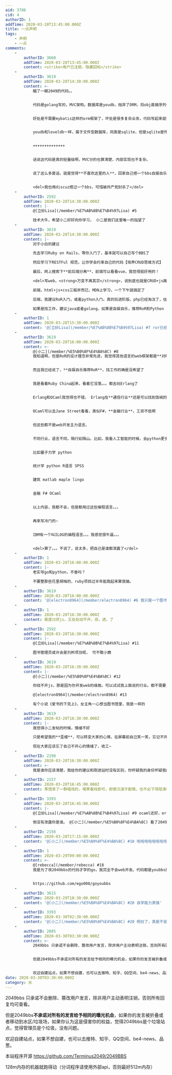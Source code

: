 ```yaml
---
aid: 3786
cid: 4
authorID: 1
addTime: 2020-03-28T13:45:00.000Z
title: 一点声明
tags:
    - 声明
    - 一点
comments:
    -
        authorID: 3660
        addTime: 2020-03-28T13:45:00.000Z
        content: <strike>用户已注销，隐藏回帖</strike>
    -
        authorID: 3619
        addTime: 2020-03-28T14:30:00.000Z
        content: >-
            瞄了一眼2049的代码。。


            代码是golang写的，MVC架构。数据库是youdb，抛弃了ORM，将obj直接序列化存储到key -value的数据库。


            好处是不需要mybatis这样的orm框架了，坏处是很多复杂业务，代码写起来就很变态，而且性能很糟。


            youdb和leveldb一样，属于文件型数据库，同类是sqlite，但是sqlite是传统数据库，youdb是key-value数据库。


            ++++++++++++++


            话说这代码是真的轻量级啊，MVC分的也算清楚，内部实现也不复杂。


            说了这么多废话，就是觉得**不喜欢这里的人**，回家自己搭一个bbs自娱自乐也挺好的~


            <del>我也用discuz搭过一个bbs，可惜被共产党封杀了</del>
    -
        authorID: 2592
        addTime: 2020-03-28T14:30:00.000Z
        content: |-
            @[立紗Lisa](/member/%E7%AB%8B%E7%B4%97Lisa) #5

            技术大牛，希望小二好好向你学习， 小二是我们这里唯一的指望了
    -
        authorID: 3619
        addTime: 2020-03-28T14:30:00.000Z
        content: |-
            对于小白的建议

            先去学习Ruby on Rails，等你入门了，基本就可以自己写个BBS了

            然后学习下RESTFul 规范，让你学会约束自己的代码【培养CRUD思维方式】

            最后，网上搜索下**前后端分离**，前端可以看看vue，我觉得挺好用的！

            <del>写web，<strong>万变不离其宗</strong>，说到底也就是CRUD+js画界面</del>

            前端，html+js+css三板斧而已，MDN上学习，一个下午就搞定了

            后端，我建议RoR入门，或者python入门。真的玩进阶版，php已经淘汰了，估计是golang会是将来的趋势，国内目前java为主

            如果是找工作，建议java或者golang，如果是自娱自乐，推荐RoR和Python
    -
        authorID: 1
        addTime: 2020-03-28T15:30:00.000Z
        content: '@[立紗Lisa](/member/%E7%AB%8B%E7%B4%97Lisa) #7 ror已经被淘汰了。确信。'
    -
        authorID: 3619
        addTime: 2020-03-28T16:00:00.000Z
        content: >-
            @[小二](/member/%E5%B0%8F%E4%BA%8C) #8
            我知道啊，但是RoR的设计理念非常先进，我觉得其他语言的web框架都是**对RoR的模仿**而已


            而且我已经说了，**自娱自乐推荐RoR**，找工作的确是没希望了


            我是看着Ruby China起来，看着它没落。。。都去玩Erlang了


            Erlang和OCaml我觉得也不错， Erlang在**通信行业**还是可以找到饭碗的，工资也不低，


            OCaml可以去Jane Street看看，类似F#，**金融行业**，工资不低啊


            但这些都不是web开发主力语言。


            不同行业，语言不同，隔行如隔山。比如，我看人工智能的时候，会python更多，主流框架tensorflow pytorch keras


            比如量子力学 python


            统计学 python R语言 SPSS


            建筑 matlab maple lingo


            金融 F# OCaml


            以上内容，我都不会，但是都用过这些编程语言。。。


            再来写冷门的~


            IBM有一个叫ILOG的编程语言。。。我感觉很牛逼。。。


            <del>算了。。。不说了，说太多，把自己是谁都泄露了</del>
    -
        authorID: 1
        addTime: 2020-03-28T16:00:00.000Z
        content: |-
            老实写go和python，不香吗？

            不要整那些花里胡哨的，ruby项目过半年能跑起来算我输。
    -
        authorID: 3619
        addTime: 2020-03-28T16:00:00.000Z
        content: '@[electron8964](/member/electron8964) #6 我只是一个图书管理员而已，不是技术大牛'
    -
        authorID: 1
        addTime: 2020-03-28T16:30:00.000Z
        content: 极度讨厌js，又处处绕不开，烦，透，了
    -
        authorID: 2592
        addTime: 2020-03-28T16:30:00.000Z
        content: |-
            @[立紗Lisa](/member/%E7%AB%8B%E7%B4%97Lisa) #11

            图书管理员或许会是刘邦项羽呢， 可不敢小瞧
    -
        authorID: 3619
        addTime: 2020-03-28T16:30:00.000Z
        content: |-
            @[小二](/member/%E5%B0%8F%E4%BA%8C) #12

            你绕不开js，那是因为你开发web的缘故。可以试试我上面说的行业。都不需要js的

            @[electron8964](/member/electron8964) #13

            有个小说《爱书的下克上》，女主角一心想当图书馆里，我是一样的
    -
        authorID: 3619
        addTime: 2020-03-28T16:30:00.000Z
        content: |-
            我觉得小二发帖的时候，情绪不好

            只是希望我的**歪楼**，可以转变大家的心情，在屏幕前自己笑一笑，忘记不开心的事情

            现在大家应该忘了自己不开心的情绪了，收工~
    -
        authorID: 2198
        addTime: 2020-03-28T16:30:00.000Z
        content: >-
            我是谁你应该清楚，我给你的建议和刚进站时没有区别，你怀疑我的身份怀疑我的动机，我很失望。希望你终有一天能够醒悟，我的大号已经要求全部删除，没有任何其他小号。
    -
        authorID: 2157
        addTime: 2020-03-28T16:45:00.000Z
        content: 茶馆来了一群唱戏的，喝茶看戏即可，即使沉浸于剧情，也不必下场陪演嘛。被人拖上大篷车拉走，真正来喝茶的客人可要发愁了。
    -
        authorID: 3393
        addTime: 2020-03-28T16:45:00.000Z
        content: |-
            @[立紗Lisa](/member/%E7%AB%8B%E7%B4%97Lisa) #9 ocaml还好，erlang真不是人写的。

            倒没有泄露你是谁。 @[小二](/member/%E5%B0%8F%E4%BA%8C) 看了2049代码。手动给你点赞。
    -
        authorID: 2156
        addTime: 2020-03-28T17:15:00.000Z
        content: '@[小二](/member/%E5%B0%8F%E4%BA%8C) #10 哈哈哈哈哈哈哈哈哈哈'
    -
        authorID: 1
        addTime: 2020-03-29T09:00:00.000Z
        content: >-
            @[rebecca](/member/rebecca) #18
            我是为了改2049bbs的代码才学的go，我完全不会web开发。代码都是youbbs的大神写的。


            https://github.com/ego008/goyoubbs
    -
        authorID: 3615
        addTime: 2020-03-29T18:30:00.000Z
        content: '@[小二](/member/%E5%B0%8F%E4%BA%8C) #20 自学能力真强'
    -
        authorID: 3393
        addTime: 2020-03-30T02:30:00.000Z
        content: '@[小二](/member/%E5%B0%8F%E4%BA%8C) #20 明白了，真是不容易。'
    -
        authorID: 2805
        addTime: 2020-03-30T03:30:00.000Z
        content: >-
            2049bbs 只承诺不会删除、篡改用户发言，除非用户主动表明注销，否则所有回复均可查看。


            但是2049bbs不承诺对所有的发言给予相同的曝光机会，如果你的发言被折叠或者移动到水区/垃圾场，如果你认为这是侵害你的权益，觉得2049bbs是个垃圾站点，觉得管理员是个垃圾，没有问题。


            欢迎自建站点，如果不想自建，也可以去推特、知乎、QQ空间、be4-news、品葱。
date: 2020-03-30T03:30:00.000Z
category: 水
---
```


2049bbs 只承诺不会删除、篡改用户发言，除非用户主动表明注销，否则所有回复均可查看。

但是2049bbs**不承诺对所有的发言给予相同的曝光机会**，如果你的发言被折叠或者移动到水区/垃圾场，如果你认为这是侵害你的权益，觉得2049bbs是个垃圾站点，觉得管理员是个垃圾，没有问题。

欢迎自建站点，如果不想自建，也可以去推特、知乎、QQ空间、be4-news、品葱。

本站程序开源 https://github.com/Terminus2049/2049BBS

128m内存的机器就跑得动（分词程序请使用外部api，否则最好512m内存）
